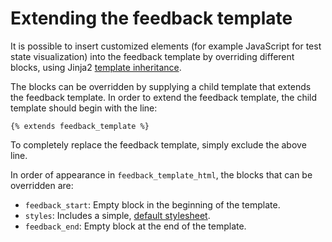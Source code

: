 # Extending the feedback template

It is possible to insert customized elements (for example JavaScript for test state visualization) into the feedback template by overriding different blocks, using Jinja2 [template inheritance](http://jinja.pocoo.org/docs/2.10/templates/#template-inheritance).

The blocks can be overridden by supplying a child template that extends the feedback template.
In order to extend the feedback template, the child template should begin with the line:

`{% extends feedback_template %}`

To completely replace the feedback template, simply exclude the above line.

In order of appearance in `feedback_template_html`, the blocks that can be overridden are:

* `feedback_start`: Empty block in the beginning of the template.
* `styles`: Includes a simple, [default stylesheet](default.css).
* `feedback_end`: Empty block at the end of the template.
